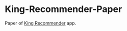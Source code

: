 # King-Recommender-Paper

Paper of [King Recommender](https://github.com/adiIspas/King-Recommender) app.

